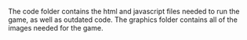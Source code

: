 The code folder contains the html and javascript files needed to run the game, as well as outdated code.
The graphics folder contains all of the images needed for the game.
